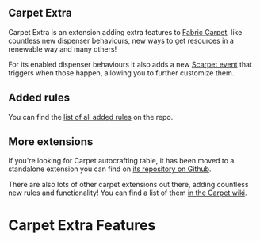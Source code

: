 ## Carpet Extra

Carpet Extra is an extension adding extra features to [Fabric Carpet], like countless new dispenser behaviours, new ways to get resources in a renewable way and many others!

[Fabric Carpet]: https://github.com/gnembon/fabric-carpet

For its enabled dispenser behaviours it also adds a new [Scarpet event] that triggers when those happen, allowing you to further customize them.

[Scarpet event]: /docs/scarpet/ScarpetEvents.md

## Added rules

You can find the [list of all added rules][rules] on the repo.

[rules]: #carpet-extra-features

## More extensions

If you're looking for Carpet autocrafting table, it has been moved to a standalone extension you can find on [its repository on Github][Autocraftingtable repo].

[Autocraftingtable repo]: https://github.com/gnembon/carpet-autoCraftingTable

There are also lots of other carpet extensions out there, adding countless new rules and functionality! You can find a list of them [in the Carpet wiki][extension list].

[extension list]: https://github.com/gnembon/fabric-carpet/wiki/List-of-Carpet-extensions

# Carpet Extra Features

